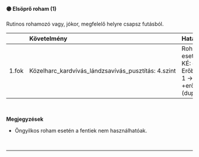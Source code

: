 #### 🟣 Elsöprő roham (1)
Rutinos rohamozó vagy, jókor, megfelelő helyre csapsz futásból.

| |  Követelmény | Hatás  |
| :----------- | :----------- | :----------- |
| 1.fok | Közelharc_kardvívás_lándzsavívás_pusztítás:&nbsp;4.szint<br />| Roham esetén: <br />KÉ:&nbsp;`+5`<br />Erőbónusz x 1 → +erőbónusz  (duplázódik)<br />|

<br />

**Megjegyzések**

- Öngyilkos roham esetén a fentiek nem használhatóak.

<br />

---